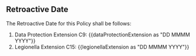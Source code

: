 ## Retroactive Date

The Retroactive Date for this Policy shall be follows:
1. Data Protection Extension C9: {{dataProtectionExtension as "DD MMMM YYYY"}}
1. Legionella Extension C15: {{legionellaExtension as "DD MMMM YYYY"}}
